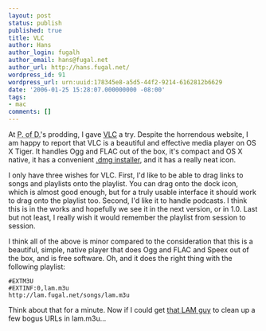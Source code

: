 ```yaml
---
layout: post
status: publish
published: true
title: VLC
author: Hans
author_login: fugalh
author_email: hans@fugal.net
author_url: http://hans.fugal.net/
wordpress_id: 91
wordpress_url: urn:uuid:178345e8-a5d5-44f2-9214-6162812b6629
date: '2006-01-25 15:28:07.000000000 -08:00'
tags:
- mac
comments: []
---
```

<p>At <acronym title="you got me">P. of D.</acronym>'s prodding, I gave
<a href="http://www.videolan.org/vlc/">VLC</a> a try. Despite the horrendous website, I am
happy to report that VLC is a beautiful and effective media player on OS X
Tiger. It handles Ogg and FLAC out of the box, it's compact and OS X native, it
has a convenient <a href="http://www.videolan.org/vlc/download-macosx.html">.dmg
installer</a>, and it has a
really neat icon.</p>

<p>I only have three wishes for VLC. First, I'd like to be able to drag links to
songs and playlists onto the playlist. You can drag onto the dock icon, which
is almost good enough, but for a truly usable interface it should work to drag
onto the playlist too. Second, I'd like it to handle podcasts. I think this is
in the works and hopefully we see it in the next version, or in 1.0. Last but
not least, I really wish it would remember the playlist from session to
session.</p>

<p>I think all of the above is minor compared to the consideration that this is a
beautiful, simple, native player that does Ogg and FLAC and Speex out of the
box, and is free software. Oh, and it does the right thing with the following
playlist:</p>

<pre><code>#EXTM3U
#EXTINF:0,lam.m3u
http://lam.fugal.net/songs/lam.m3u
</code></pre>

<p>Think about that for a minute. Now if I could get <a href="http://hans.fugal.net/blog">that LAM
guy</a> to clean up a few bogus URLs in lam.m3u...</p>
